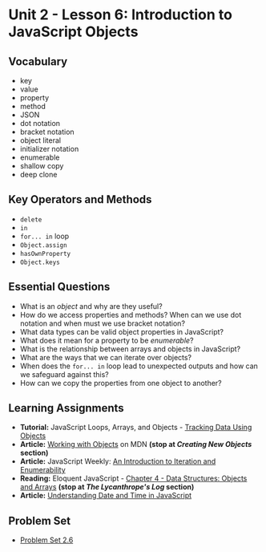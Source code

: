 # Unit 2 - Lesson 6: Introduction to JavaScript Objects

## Vocabulary
* key
* value
* property
* method
* JSON
* dot notation
* bracket notation
* object literal
* initializer notation
* enumerable
* shallow copy
* deep clone

## Key Operators and Methods
* `delete`
* `in`
* `for... in` loop
* `Object.assign`
* `hasOwnProperty`
* `Object.keys`

## Essential Questions
* What is an _object_ and why are they useful?
* How do we access properties and methods? When can we use dot notation and when must we use bracket notation?
* What data types can be valid object properties in JavaScript?
* What does it mean for a property to be _enumerable_?
* What is the relationship between arrays and objects in JavaScript?
* What are the ways that we can iterate over objects?
* When does the `for... in` loop lead to unexpected outputs and how can we safeguard against this?
* How can we copy the properties from one object to another?
 
## Learning Assignments
* **Tutorial:** JavaScript Loops, Arrays, and Objects - [Tracking Data Using Objects](https://teamtreehouse.com/library/the-object-literal)
* **Article:** [Working with Objects](https://developer.mozilla.org/en-US/docs/Web/JavaScript/Guide/Working_with_Objects) on MDN **(stop at _Creating New Objects_ section)**
* **Article:** JavaScript Weekly: [An Introduction to Iteration and Enumerability](https://medium.com/launch-school/javascript-weekly-an-introduction-to-iteration-and-enumerability-70bb1054064a)
* **Reading:** Eloquent JavaScript - [Chapter 4 - Data Structures: Objects and Arrays](https://eloquentjavascript.net/04_data.html) **(stop at _The Lycanthrope's Log_ section)**
* **Article:** [Understanding Date and Time in JavaScript](https://www.digitalocean.com/community/tutorials/understanding-date-and-time-in-javascript)

## Problem Set
* [Problem Set 2.6](https://github.com/The-Marcy-Lab-School/problem-set-2_6)
